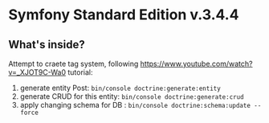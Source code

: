 Symfony Standard Edition v.3.4.4
================================


What's inside?
--------------

Attempt to craete tag system, following https://www.youtube.com/watch?v=_XJOT9C-Wa0 tutorial:

  1) generate entity Post: ```bin/console doctrine:generate:entity```
  2) generate CRUD for this entity: ```bin/console doctrine:generate:crud```
  3) apply changing schema for DB : ```bin/console doctrine:schema:update --force```


